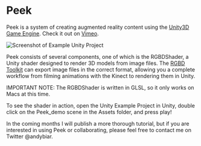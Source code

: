Peek
============

Peek is a system of creating augmented reality content using the [Unity3D Game Engine](http://unity3d.com). Check it out on [Vimeo](http://vimeo.com/andybiar/peek).


![Screenshot of Example Unity Project](https://dl.dropboxusercontent.com/u/27507970/brad.png)

Peek consists of several components, one of which is the RGBDShader, a Unity shader designed to render 3D models from image files. The [RGBD Toolkit](http://rgbdtoolkit.com) can export image files in the correct format, allowing you a complete workflow from filming animations with the Kinect to rendering them in Unity.

IMPORTANT NOTE: The RGBDShader is written in GLSL, so it only works on Macs at this time.

To see the shader in action, open the Unity Example Project in Unity, double click on the Peek_demo scene in the Assets folder, and press play!

In the coming months I will publish a more thorough tutorial, but if you are interested in using Peek or collaborating, please feel free to contact me on Twitter @andybiar.

